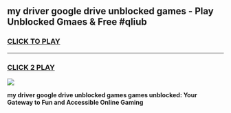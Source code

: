 
## my driver google drive unblocked games - Play Unblocked Gmaes & Free #qliub
<h3>
<a href="https://news.freeplayer.one?title=my_driver_google_drive_unblocked_games&ref=24F">CLICK TO PLAY</a></h3>
<hr>

<h3>
<a href="https://news.freeplayer.one?title=my_driver_google_drive_unblocked_games&ref=24F">CLICK 2 PLAY</a>
  
</h3>

<a href="https://news.freeplayer.one?title=my_driver_google_drive_unblocked_games&ref=24F/"><img src="https://clearcache.store/games.png"></a>


**my driver google drive unblocked games games unblocked: Your Gateway to Fun and Accessible Online Gaming**
